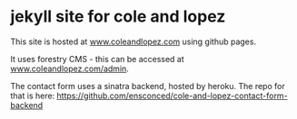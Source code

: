 jekyll site for cole and lopez
======================

This site is hosted at www.coleandlopez.com using github pages.

It uses forestry CMS - this can be accessed at www.coleandlopez.com/admin.

The contact form uses a sinatra backend, hosted by heroku. The repo for that is here: https://github.com/ensconced/cole-and-lopez-contact-form-backend
